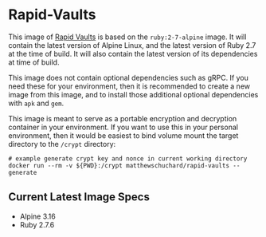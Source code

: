 # Rapid-Vaults

This image of [Rapid Vaults](https://github.com/mschuchard/rapid-vaults) is based on the `ruby:2-7-alpine` image. It will contain the latest version of Alpine Linux, and the latest version of Ruby 2.7 at the time of build. It will also contain the latest version of its dependencies at time of build.

This image does not contain optional dependencies such as gRPC. If you need these for your environment, then it is recommended to create a new image from this image, and to install those additional optional dependencies with `apk` and `gem`.

This image is meant to serve as a portable encryption and decryption container in your environment. If you want to use this in your personal environment, then it would be easiest to bind volume mount the target directory to the `/crypt` directory:

```
# example generate crypt key and nonce in current working directory
docker run --rm -v ${PWD}:/crypt matthewschuchard/rapid-vaults --generate
```

## Current Latest Image Specs
- Alpine 3.16
- Ruby 2.7.6
